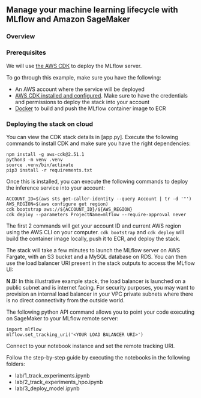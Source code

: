 ## Manage your machine learning lifecycle with MLflow and Amazon SageMaker

### Overview



### Prerequisites

We will use [the AWS CDK](https://cdkworkshop.com/) to deploy the MLflow server.

To go through this example, make sure you have the following:
* An AWS account where the service will be deployed
* [AWS CDK installed and configured](https://docs.aws.amazon.com/cdk/latest/guide/getting_started.html). Make sure to have the credentials and permissions to deploy the stack into your account
* [Docker](https://www.docker.com) to build and push the MLflow container image to ECR


### Deploying the stack on cloud

You can view the CDK stack details in [app.py].
Execute the following commands to install CDK and make sure you have the right dependencies:

```
npm install -g aws-cdk@2.51.1
python3 -m venv .venv
source .venv/bin/activate
pip3 install -r requirements.txt
```

Once this is installed, you can execute the following commands to deploy the inference service into your account:

```
ACCOUNT_ID=$(aws sts get-caller-identity --query Account | tr -d '"')
AWS_REGION=$(aws configure get region)
cdk bootstrap aws://${ACCOUNT_ID}/${AWS_REGION}
cdk deploy --parameters ProjectName=mlflow --require-approval never
```

The first 2 commands will get your account ID and current AWS region using the AWS CLI on your computer. ```cdk
bootstrap``` and ```cdk deploy``` will build the container image locally, push it to ECR, and deploy the stack. 

The stack will take a few minutes to launch the MLflow server on AWS Fargate, with an S3 bucket and a MySQL database on
RDS. You can then use the load balancer URI present in the stack outputs to access the MLflow UI:


**N.B:** In this illustrative example stack, the load balancer is launched on a public subnet and is internet facing.
For security purposes, you may want to provision an internal load balancer in your VPC private subnets where there is no
direct connectivity from the outside world. 


The following python API command allows you to point your code executing on SageMaker to your MLflow remote server:

```
import mlflow
mlflow.set_tracking_uri('<YOUR LOAD BALANCER URI>')
```

Connect to your notebook instance and set the remote tracking URI.




Follow the step-by-step guide by executing the notebooks in the following folders:

* lab/1_track_experiments.ipynb
* lab/2_track_experiments_hpo.ipynb
* lab/3_deploy_model.ipynb




